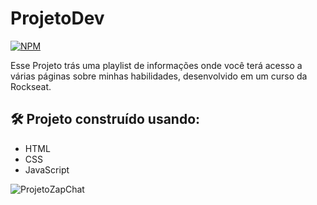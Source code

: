 # ProjetoDev
[![NPM](https://img.shields.io/npm/l/react)](https://github.com/henriquearaujooficial/ZapChat/blob/main/LICENSE)

Esse Projeto trás uma playlist de informações onde você terá acesso a várias páginas sobre minhas habilidades, desenvolvido em um curso da Rockseat. 

## 🛠️ Projeto construído usando:
- HTML
- CSS
- JavaScript

![ProjetoZapChat]()
